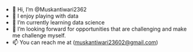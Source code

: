 - 👋 Hi, I’m @Muskantiwari2362
- 👀 I enjoy playing with data
- 🌱 I’m currently learning data science
- 💞️ I’m looking forward for opportunities that are challenging and make me challenge myself.
- 📫 You can reach me at (muskantiwari23602@gmail.com)

<!---
Muskantiwari2362/Muskantiwari2362 is a ✨ special ✨ repository because its `README.md` (this file) appears on your GitHub profile.
You can click the Preview link to take a look at your changes.
--->
